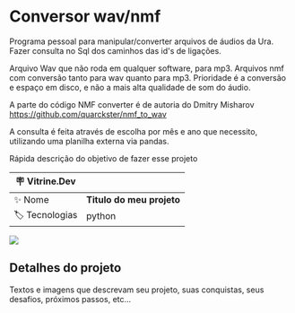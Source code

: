 # Conversor wav/nmf

Programa pessoal para manipular/converter arquivos de áudios da Ura. Fazer consulta no Sql dos caminhos das id's
de ligações.

Arquivo Wav que não roda em qualquer software, para mp3. Arquivos nmf com conversão tanto para wav quanto para mp3.
Prioridade é a conversão e espaço em disco, e não a mais alta qualidade de som do áudio.

A parte do código NMF converter é de autoria do Dmitry Misharov
https://github.com/quarckster/nmf_to_wav

A consulta é feita através de escolha por mês e ano que necessito, utilizando uma planilha externa via pandas.

Rápida descrição do objetivo de fazer esse projeto

| :placard: Vitrine.Dev |     |
| -------------  | --- |
| :sparkles: Nome        | **Titulo do meu projeto**
| :label: Tecnologias | python

<!-- Inserir imagem com a #vitrinedev ao final do link -->
![](#vitrinedev)

## Detalhes do projeto

Textos e imagens que descrevam seu projeto, suas conquistas, seus desafios, próximos passos, etc...
